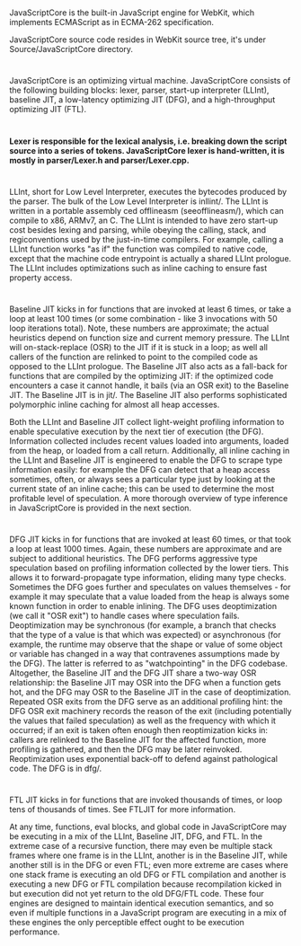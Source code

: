 # 

#
JavaScriptCore is the built-in JavaScript engine for WebKit, which implements ​ECMAScript as in ​ECMA-262 specification.

JavaScriptCore source code resides in WebKit source tree, it's under ​Source/JavaScriptCore directory.

#

JavaScriptCore is an optimizing virtual machine. JavaScriptCore consists of the following building blocks: lexer, parser, start-up interpreter (LLInt), baseline JIT, a low-latency optimizing JIT (DFG), and a high-throughput optimizing JIT (FTL).

#


#### Lexer is responsible for the ​lexical analysis, i.e. breaking down the script source into a series of tokens. JavaScriptCore lexer is hand-written, it is mostly in ​parser/Lexer.h and ​parser/Lexer.cpp.

#

LLInt, short for Low Level Interpreter, executes the bytecodes produced by the parser. The bulk of the Low Level Interpreter is in ​llint/. The LLInt is written in a portable assembly ced offlineasm (see ​offlineasm/), which can compile to x86, ARMv7, an C. The LLInt is intended to have zero start-up cost besides lexing and parsing, while obeying the calling, stack, and regiconventions used by the just-in-time compilers. For example, calling a LLInt function works "as if" the function was compiled to native code, except that the machine code entrypoint is actually a shared LLInt prologue. The LLInt includes optimizations such as inline caching to ensure fast property access.

#

Baseline JIT kicks in for functions that are invoked at least 6 times, or take a loop at least 100 times (or some combination - like 3 invocations with 50 loop iterations total). Note, these numbers are approximate; the actual heuristics depend on function size and current memory pressure. The LLInt will on-stack-replace (OSR) to the JIT if it is stuck in a loop; as well all callers of the function are relinked to point to the compiled code as opposed to the LLInt prologue. The Baseline JIT also acts as a fall-back for functions that are compiled by the optimizing JIT: if the optimized code encounters a case it cannot handle, it bails (via an OSR exit) to the Baseline JIT. The Baseline JIT is in ​jit/. The Baseline JIT also performs sophisticated polymorphic inline caching for almost all heap accesses.

Both the LLInt and Baseline JIT collect light-weight profiling information to enable speculative execution by the next tier of execution (the DFG). Information collected includes recent values loaded into arguments, loaded from the heap, or loaded from a call return. Additionally, all inline caching in the LLInt and Baseline JIT is engineered to enable the DFG to scrape type information easily: for example the DFG can detect that a heap access sometimes, often, or always sees a particular type just by looking at the current state of an inline cache; this can be used to determine the most profitable level of speculation. A more thorough overview of type inference in JavaScriptCore is provided in the next section.

#

DFG JIT kicks in for functions that are invoked at least 60 times, or that took a loop at least 1000 times. Again, these numbers are approximate and are subject to additional heuristics. The DFG performs aggressive type speculation based on profiling information collected by the lower tiers. This allows it to forward-propagate type information, eliding many type checks. Sometimes the DFG goes further and speculates on values themselves - for example it may speculate that a value loaded from the heap is always some known function in order to enable inlining. The DFG uses deoptimization (we call it "OSR exit") to handle cases where speculation fails. Deoptimization may be synchronous (for example, a branch that checks that the type of a value is that which was expected) or asynchronous (for example, the runtime may observe that the shape or value of some object or variable has changed in a way that contravenes assumptions made by the DFG). The latter is referred to as "watchpointing" in the DFG codebase. Altogether, the Baseline JIT and the DFG JIT share a two-way OSR relationship: the Baseline JIT may OSR into the DFG when a function gets hot, and the DFG may OSR to the Baseline JIT in the case of deoptimization. Repeated OSR exits from the DFG serve as an additional profiling hint: the DFG OSR exit machinery records the reason of the exit (including potentially the values that failed speculation) as well as the frequency with which it occurred; if an exit is taken often enough then reoptimization kicks in: callers are relinked to the Baseline JIT for the affected function, more profiling is gathered, and then the DFG may be later reinvoked. Reoptimization uses exponential back-off to defend against pathological code. The DFG is in ​dfg/.

#

FTL JIT kicks in for functions that are invoked thousands of times, or loop tens of thousands of times. See FTLJIT for more information.

At any time, functions, eval blocks, and global code in JavaScriptCore may be executing in a mix of the LLInt, Baseline JIT, DFG, and FTL. In the extreme case of a recursive function, there may even be multiple stack frames where one frame is in the LLInt, another is in the Baseline JIT, while another still is in the DFG or even FTL; even more extreme are cases where one stack frame is executing an old DFG or FTL compilation and another is executing a new DFG or FTL compilation because recompilation kicked in but execution did not yet return to the old DFG/FTL code. These four engines are designed to maintain identical execution semantics, and so even if multiple functions in a JavaScript program are executing in a mix of these engines the only perceptible effect ought to be execution performance.
